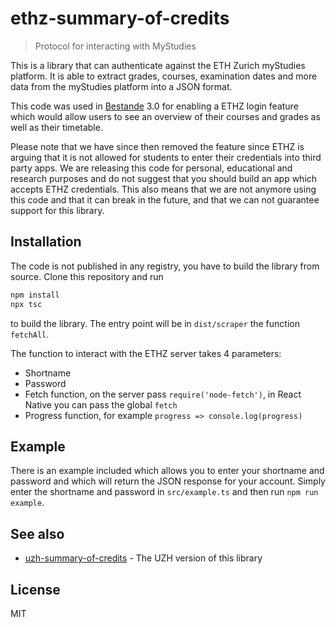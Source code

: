# ethz-summary-of-credits

> Protocol for interacting with MyStudies

This is a library that can authenticate against the ETH Zurich myStudies platform. It is able to extract grades, courses, examination dates and more data from the myStudies platform into a JSON format.

This code was used in [Bestande](https://bestande.ch) 3.0 for enabling a ETHZ login feature which would allow users to see an overview of their courses and grades as well as their timetable.

Please note that we have since then removed the feature since ETHZ is arguing that it is not allowed for students to enter their credentials into third party apps. We are releasing this code for personal, educational and research purposes and do not suggest that you should build an app which accepts ETHZ credentials. This also means that we are not anymore using this code and that it can break in the future, and that we can not guarantee support for this library.

## Installation
The code is not published in any registry, you have to build the library from source. Clone this repository and run
```sh
npm install
npx tsc
```

to build the library. The entry point will be in `dist/scraper` the function `fetchAll`.

The function to interact with the ETHZ server takes 4 parameters:

- Shortname
- Password
- Fetch function, on the server pass `require('node-fetch')`, in React Native you can pass the global `fetch`
- Progress function, for example `progress => console.log(progress)`

## Example
There is an example included which allows you to enter your shortname and password and which will return the JSON response for your account.
Simply enter the shortname and password in `src/example.ts` and then run `npm run example`.

## See also

- [uzh-summary-of-credits](https://github.com/Bestande/uzh-summary-of-credits) - The UZH version of this library

## License

MIT
